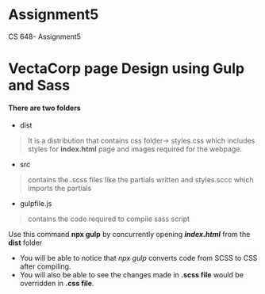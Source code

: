 # Assignment5
 CS 648- Assignment5

 # VectaCorp page Design using Gulp and Sass
    
   #### There are two folders 
   * dist 
   > It is a distribution that contains css folder-> styles.css which includes styles for **index.html** page and images required for the webpage.
   * src
   > contains the .scss files like the partials written and styles.sccc which imports the partials
   * gulpfile.js
   > contains the code required to compile sass script
    
   Use this command **npx gulp** by concurrently opening **_index.html_** from the **dist** folder

   * You will be able to notice that _npx gulp_ converts code from SCSS to CSS after compiling.
   * You will also be able to see the changes made in **.scss file** would be overridden in **.css file**.
